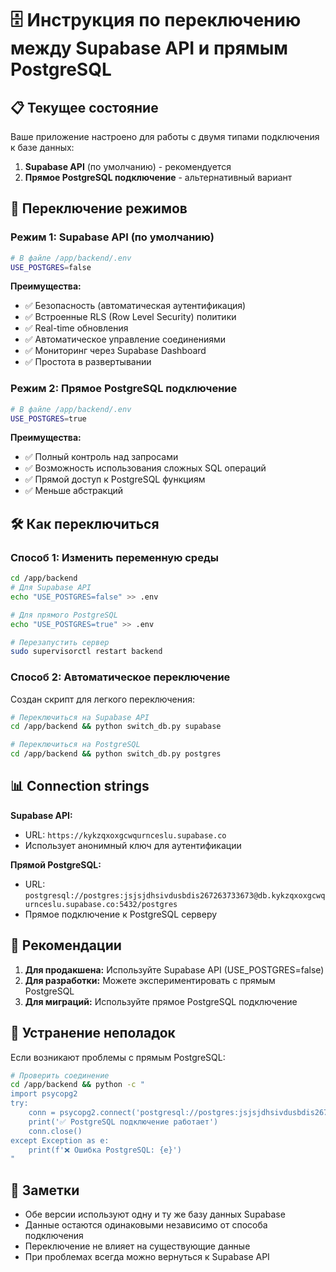 # 🗄️ Инструкция по переключению между Supabase API и прямым PostgreSQL

## 📋 **Текущее состояние**

Ваше приложение настроено для работы с двумя типами подключения к базе данных:
1. **Supabase API** (по умолчанию) - рекомендуется
2. **Прямое PostgreSQL подключение** - альтернативный вариант

## 🔄 **Переключение режимов**

### **Режим 1: Supabase API (по умолчанию)**
```bash
# В файле /app/backend/.env
USE_POSTGRES=false
```

**Преимущества:**
- ✅ Безопасность (автоматическая аутентификация)
- ✅ Встроенные RLS (Row Level Security) политики
- ✅ Real-time обновления
- ✅ Автоматическое управление соединениями
- ✅ Мониторинг через Supabase Dashboard
- ✅ Простота в развертывании

### **Режим 2: Прямое PostgreSQL подключение**
```bash
# В файле /app/backend/.env
USE_POSTGRES=true
```

**Преимущества:**
- ✅ Полный контроль над запросами
- ✅ Возможность использования сложных SQL операций
- ✅ Прямой доступ к PostgreSQL функциям
- ✅ Меньше абстракций

## 🛠️ **Как переключиться**

### **Способ 1: Изменить переменную среды**
```bash
cd /app/backend
# Для Supabase API
echo "USE_POSTGRES=false" >> .env

# Для прямого PostgreSQL
echo "USE_POSTGRES=true" >> .env

# Перезапустить сервер
sudo supervisorctl restart backend
```

### **Способ 2: Автоматическое переключение**
Создан скрипт для легкого переключения:

```bash
# Переключиться на Supabase API
cd /app/backend && python switch_db.py supabase

# Переключиться на PostgreSQL
cd /app/backend && python switch_db.py postgres
```

## 📊 **Connection strings**

**Supabase API:**
- URL: `https://kykzqxoxgcwqurnceslu.supabase.co`
- Использует анонимный ключ для аутентификации

**Прямой PostgreSQL:**
- URL: `postgresql://postgres:jsjsjdhsivdusbdis267263733673@db.kykzqxoxgcwqurnceslu.supabase.co:5432/postgres`
- Прямое подключение к PostgreSQL серверу

## 🎯 **Рекомендации**

1. **Для продакшена:** Используйте Supabase API (USE_POSTGRES=false)
2. **Для разработки:** Можете экспериментировать с прямым PostgreSQL
3. **Для миграций:** Используйте прямое PostgreSQL подключение

## 🔧 **Устранение неполадок**

Если возникают проблемы с прямым PostgreSQL:
```bash
# Проверить соединение
cd /app/backend && python -c "
import psycopg2
try:
    conn = psycopg2.connect('postgresql://postgres:jsjsjdhsivdusbdis267263733673@db.kykzqxoxgcwqurnceslu.supabase.co:5432/postgres', sslmode='require')
    print('✅ PostgreSQL подключение работает')
    conn.close()
except Exception as e:
    print(f'❌ Ошибка PostgreSQL: {e}')
"
```

## 📝 **Заметки**

- Обе версии используют одну и ту же базу данных Supabase
- Данные остаются одинаковыми независимо от способа подключения
- Переключение не влияет на существующие данные
- При проблемах всегда можно вернуться к Supabase API